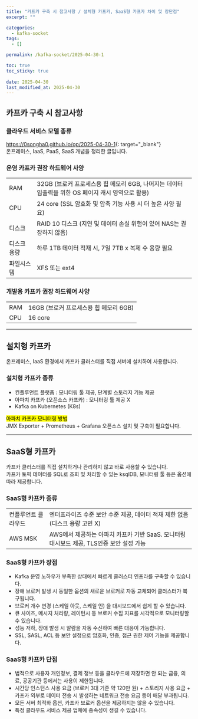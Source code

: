 ```yaml
---
title: "카프카 구축 시 참고사항 / 설치형 카프카, SaaS형 카프카 차이 및 장단점"
excerpt: ""

categories:
  - kafka-socket
tags:
  - []

permalink: /kafka-socket/2025-04-30-1

toc: true
toc_sticky: true
 
date: 2025-04-30
last_modified_at: 2025-04-30
---
```


## 카프카 구축 시 참고사항

### 클라우드 서비스 모델 종류
<https://0songha0.github.io/op/2025-04-30-1>{: target="_blank"}  
온프레미스, IaaS, PaaS, SaaS 개념을 정리한 글입니다.

### 운영 카프카 권장 하드웨어 사양
<table class="table_2_left">
  <tbody>
    <tr>
      <td>RAM</td>
      <td>32GB (브로커 프로세스용 힙 메모리 6GB, 나머지는 데이터 입출력을 위한 OS 페이지 캐시 영역으로 활용)</td>
    </tr>
    <tr>
      <td>CPU</td>
      <td>24 core (SSL 암호화 및 압축 기능 사용 시 더 높은 사양 필요)</td>
    </tr>
    <tr>
      <td>디스크</td>
      <td>RAID 10 디스크 (지연 및 데이터 손실 위험이 있어 NAS는 권장하지 않음)</td>
    </tr>
    <tr>
      <td>디스크 용량</td>
      <td>하루 1TB 데이터 적재 시, 7일 7TB x 복제 수 용량 필요</td>
    </tr>
    <tr>
      <td>파일시스템</td>
      <td>XFS 또는 ext4</td>
    </tr>
  </tbody>
</table>

### 개발용 카프카 권장 하드웨어 사양
<table class="table_2_left">
  <tbody>
    <tr>
      <td>RAM</td>
      <td>16GB (브로커 프로세스용 힙 메모리 6GB)</td>
    </tr>
    <tr>
      <td>CPU</td>
      <td>16 core</td>
    </tr>
  </tbody>
</table>

---

## 설치형 카프카

온프레미스, IaaS 환경에서 카프카 클러스터를 직접 서버에 설치하여 사용합니다.

### 설치형 카프카 종류
- 컨플루언트 플랫폼 : 모니터링 툴 제공, 단계별 스토리지 기능 제공
- 아파치 카프카 (오픈소스 카프카) : 모니터링 툴 제공 X
- Kafka on Kubernetes (K8s)

<mark>아파치 카프카 모니터링 방법</mark>  
JMX Exporter + Prometheus + Grafana 오픈소스 설치 및 구축이 필요합니다.

---

## SaaS형 카프카

카프카 클러스터를 직접 설치하거나 관리하지 않고 바로 사용할 수 있습니다.  
카프카 토픽 데이터를 SQL로 조회 및 처리할 수 있는 ksqlDB, 모니터링 툴 등은 옵션에 따라 제공합니다.  

### SaaS형 카프카 종류
<table class="table_2_left">
  <tbody>
    <tr>
      <td>컨플루언트 클라우드</td>
      <td>엔터프라이즈 수준 보안 수준 제공, 데이터 적재 제한 없음 (디스크 용량 고민 X)</td>
    </tr>
    <tr>
      <td>AWS MSK</td>
      <td>AWS에서 제공하는 아파치 카프카 기반 SaaS. 모니터링 대시보드 제공, TLS인증 보안 설정 가능</td>
    </tr>
  </tbody>
</table>

### SaaS형 카프카 장점
- Kafka 운영 노하우가 부족한 상태에서 빠르게 클러스터 인프라를 구축할 수 있습니다.
- 장애 브로커 발생 시 동일한 옵션의 새로운 브로커로 자동 교체되어 클러스터가 복구됩니다.
- 브로커 개수 변경 (스케일 아웃, 스케일 인) 을 대시보드에서 쉽게 할 수 있습니다.
- 큐 사이즈, 메시지 처리량, 레이턴시 등 브로커 수집 지표를 시각적으로 모니터링할 수 있습니다.
- 성능 저하, 장애 발생 시 알람을 자동 수신하여 빠른 대응이 가능합니다.
- SSL, SASL, ACL 등 보안 설정으로 암호화, 인증, 접근 권한 제어 기능을 제공합니다.

### SaaS형 카프카 단점
- 법적으로 사용자 개인정보, 결제 정보 등을 클라우드에 저장하면 안 되는 금융, 의료, 공공기관 등에서는 사용이 제한됩니다.
- 시간당 인스턴스 사용 요금 (브로커 3대 기준 약 120만 원) + 스토리지 사용 요금 + 카프카 외부로 데이터 전송 시 발생하는 네트워크 전송 요금 등이 매달 부과됩니다.
- 모든 서버 최적화 옵션, 카프카 브로커 옵션을 제공하지는 않을 수 있습니다.
- 특정 클라우드 서비스 제공 업체에 종속성이 생길 수 있습니다.
